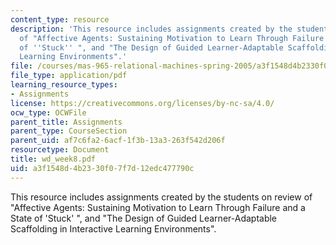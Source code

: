 ```yaml
---
content_type: resource
description: 'This resource includes assignments created by the students on review
  of "Affective Agents: Sustaining Motivation to Learn Through Failure and a State
  of ''Stuck'' ", and "The Design of Guided Learner-Adaptable Scaffolding in Interactive
  Learning Environments".'
file: /courses/mas-965-relational-machines-spring-2005/a3f1548d4b2330f07f7d12edc477790c_wd_week8.pdf
file_type: application/pdf
learning_resource_types:
- Assignments
license: https://creativecommons.org/licenses/by-nc-sa/4.0/
ocw_type: OCWFile
parent_title: Assignments
parent_type: CourseSection
parent_uid: af7c6fa2-6acf-1f3b-13a3-263f542d206f
resourcetype: Document
title: wd_week8.pdf
uid: a3f1548d-4b23-30f0-7f7d-12edc477790c
---
```

This resource includes assignments created by the students on review of "Affective Agents: Sustaining Motivation to Learn Through Failure and a State of 'Stuck' ", and "The Design of Guided Learner-Adaptable Scaffolding in Interactive Learning Environments".